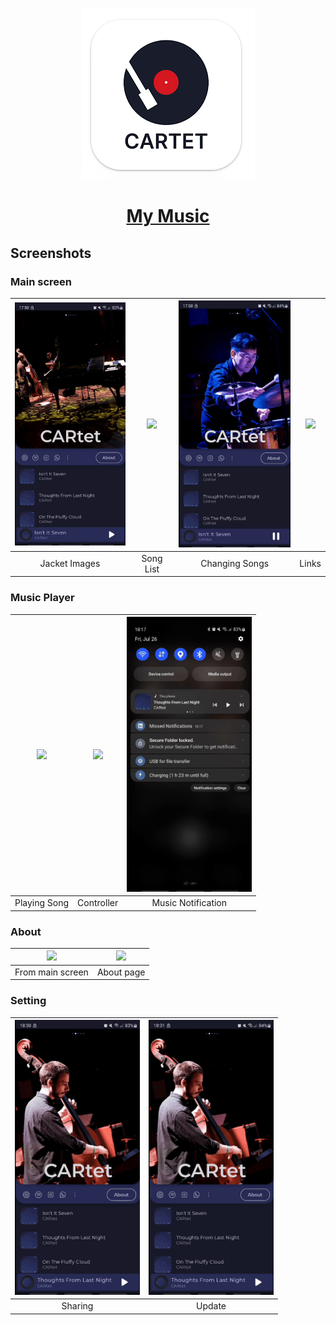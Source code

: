 <p align="center">
  <a href="https://play.google.com/store/apps/details?id=com.euntaek.mymusic.cartet">
    <img src="res/app_icon.png"  height="274" alt="test">
    <h1 align="center">My Music</h1>
  </a>
</p>

## Screenshots
### Main screen
| <img src="res/main_screen_1.gif" width="200"/> | <img src="res/main_screen_2.gif" width="200"/> | <img src="res/main_screen_3.gif" width="200"/> | <img src="res/main_screen_4.gif" width="200"/> |
|:----------------------------------------------:|:----------------------------------------------:|:----------------------------------------------:|:----------------------------------------------:|
|                 Jacket Images                  |                   Song List                    |                 Changing Songs                 |                     Links                      |



### Music Player
| <img src="res/music_player_1.gif" width="200"/> | <img src="res/music_player_3.gif" width="200"/> |     <img src="res/music_player_2.gif" width="200"/>     |
|:-----------------------------------------------:|:-----------------------------------------------:|:-------------------------------------------------------:|
|                  Playing Song                   |                   Controller                    |                   Music Notification                    |


### About
| <img src="res/about_1.gif" width="200"/> | <img src="res/about_2.gif" width="200"/> |
|:----------------------------------------:|:----------------------------------------:|
|             From main screen             |                About page                |



### Setting
| <img src="res/setting_1.gif" width="200"/> | <img src="res/setting_2.gif" width="200"/> |
|:------------------------------------------:|:------------------------------------------:|
|                  Sharing                   |                   Update                   |
